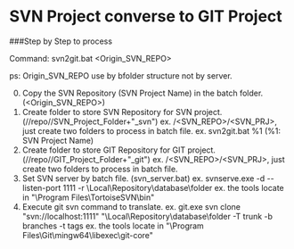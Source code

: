 SVN Project converse to GIT Project
===
###Step by Step to process

Command:
     svn2git.bat   <Origin_SVN_REPO>

ps: Origin_SVN_REPO use by bfolder structure not by server.

0. Copy the SVN Repository (SVN Project Name) in the batch folder. (<Origin_SVN_REPO>)
1. Create folder to store SVN Repository for SVN project.(//repo//SVN_Project_Folder+"_svn")
    ex. /<SVN_REPO>/<SVN_PRJ>, just create two folders to process in batch file.
    ex. svn2git.bat %1 (%1: SVN Project Name)
2. Create folder to store GIT Repository for GIT project.(//repo//GIT_Project_Folder+"_git")
    ex. /<SVN_REPO>/<SVN_PRJ>, just create two folders to process in batch file.
3. Set SVN server by batch file. (svn_server.bat)
    ex. svnserve.exe -d --listen-port 1111 -r \Local\Repository\database\folder
    ex. the tools locate in "\Program Files\TortoiseSVN\bin"
4. Execute git svn command to translate. 
    ex. git.exe svn clone "svn://localhost:1111" "\Local\Repository\database\folder -T trunk -b branches -t tags
    ex. the tools locate in "\Program Files\Git\mingw64\libexec\git-core"